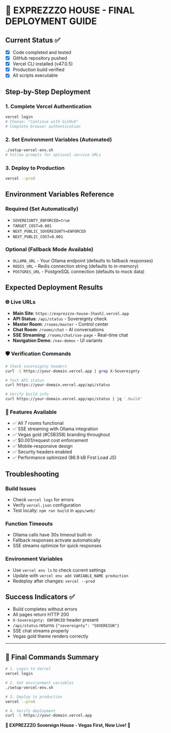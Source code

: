 # 🎰 EXPREZZZO HOUSE - FINAL DEPLOYMENT GUIDE

## Current Status ✅
- [x] Code completed and tested
- [x] GitHub repository pushed
- [x] Vercel CLI installed (v47.0.5)
- [x] Production build verified
- [x] All scripts executable

## Step-by-Step Deployment

### 1. Complete Vercel Authentication
```bash
vercel login
# Choose: "Continue with GitHub"
# Complete browser authentication
```

### 2. Set Environment Variables (Automated)
```bash
./setup-vercel-env.sh
# Follow prompts for optional service URLs
```

### 3. Deploy to Production
```bash
vercel --prod
```

## Environment Variables Reference

### Required (Set Automatically)
- `SOVEREIGNTY_ENFORCED=true`
- `TARGET_COST=0.001`
- `NEXT_PUBLIC_SOVEREIGNTY=ENFORCED`
- `NEXT_PUBLIC_COST=0.001`

### Optional (Fallback Mode Available)
- `OLLAMA_URL` - Your Ollama endpoint (defaults to fallback responses)
- `REDIS_URL` - Redis connection string (defaults to in-memory)
- `POSTGRES_URL` - PostgreSQL connection (defaults to mock data)

## Expected Deployment Results

### 🌐 Live URLs
- **Main Site**: `https://exprezzzo-house-[hash].vercel.app`
- **API Status**: `/api/status` - Sovereignty check
- **Master Room**: `/rooms/master` - Control center
- **Chat Room**: `/rooms/chat` - AI conversations  
- **SSE Streaming**: `/rooms/chat/sse-page` - Real-time chat
- **Navigation Demo**: `/nav-demos` - UI variants

### 🛡️ Verification Commands
```bash
# Check sovereignty headers
curl -I https://your-domain.vercel.app | grep X-Sovereignty

# Test API status
curl https://your-domain.vercel.app/api/status

# Verify build info
curl https://your-domain.vercel.app/api/status | jq '.build'
```

### 🎨 Features Available
- ✅ All 7 rooms functional
- ✅ SSE streaming with Ollama integration
- ✅ Vegas gold (#C5B358) branding throughout
- ✅ $0.001/request cost enforcement
- ✅ Mobile-responsive design
- ✅ Security headers enabled
- ✅ Performance optimized (86.9 kB First Load JS)

## Troubleshooting

### Build Issues
- Check `vercel logs` for errors
- Verify `vercel.json` configuration
- Test locally: `npm run build` in `apps/web/`

### Function Timeouts
- Ollama calls have 30s timeout built-in
- Fallback responses activate automatically
- SSE streams optimize for quick responses

### Environment Variables
- Use `vercel env ls` to check current settings
- Update with `vercel env add VARIABLE_NAME production`
- Redeploy after changes: `vercel --prod`

## Success Indicators ✅
- Build completes without errors
- All pages return HTTP 200
- `X-Sovereignty: ENFORCED` header present
- `/api/status` returns `{"sovereignty": "SOVEREIGN"}`
- SSE chat streams properly
- Vegas gold theme renders correctly

---

## 🌹 Final Commands Summary

```bash
# 1. Login to Vercel
vercel login

# 2. Set environment variables
./setup-vercel-env.sh

# 3. Deploy to production
vercel --prod

# 4. Verify deployment
curl -I https://your-domain.vercel.app
```

**🎰 EXPREZZZO Sovereign House - Vegas First, Now Live! 🎰**
